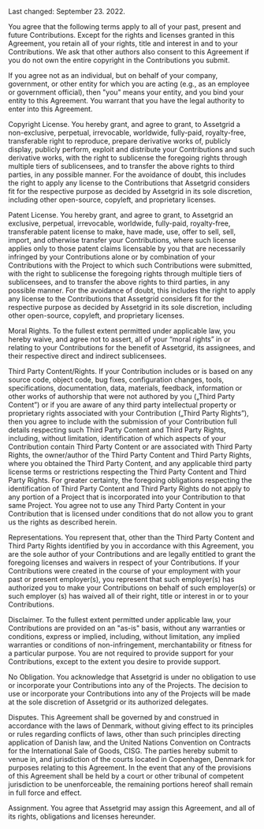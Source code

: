 Last changed: September 23. 2022.

You agree that the following terms apply to all of your past, present and future Contributions. Except for the rights and licenses granted in this Agreement, you retain all of your rights, title and interest in and to your Contributions. We ask that other authors also consent to this Agreement if you do not own the entire copyright in the Contributions you submit.

If you agree not as an individual, but on behalf of your company, government, or other entity for which you are acting (e.g., as an employee or government official), then "you" means your entity, and you bind your entity to this Agreement. You warrant that you have the legal authority to enter into this Agreement.

Copyright License. You hereby grant, and agree to grant, to Assetgrid a non-exclusive, perpetual, irrevocable, worldwide, fully-paid, royalty-free, transferable right to reproduce, prepare derivative works of, publicly display, publicly perform, exploit and distribute your Contributions and such derivative works, with the right to sublicense the foregoing rights through multiple tiers of sublicensees, and to transfer the above rights to third parties, in any possible manner. For the avoidance of doubt, this includes the right to apply any license to the Contributions that Assetgrid considers fit for the respective purpose as decided by Assetgrid in its sole discretion, including other open-source, copyleft, and proprietary licenses.

Patent License. You hereby grant, and agree to grant, to Assetgrid an exclusive, perpetual, irrevocable, worldwide, fully-paid, royalty-free, transferable patent license to make, have made, use, offer to sell, sell, import, and otherwise transfer your Contributions, where such license applies only to those patent claims licensable by you that are necessarily infringed by your Contributions alone or by combination of your Contributions with the Project to which such Contributions were submitted, with the right to sublicense the foregoing rights through multiple tiers of sublicensees, and to transfer the above rights to third parties, in any possible manner. For the avoidance of doubt, this includes the right to apply any license to the Contributions that Assetgrid considers fit for the respective purpose as decided by Assetgrid in its sole discretion, including other open-source, copyleft, and proprietary licenses.

Moral Rights. To the fullest extent permitted under applicable law, you hereby waive, and agree not to assert, all of your “moral rights” in or relating to your Contributions for the benefit of Assetgrid, its assignees, and their respective direct and indirect sublicensees.

Third Party Content/Rights. If your Contribution includes or is based on any source code, object code, bug fixes, configuration changes, tools, specifications, documentation, data, materials, feedback, information or other works of authorship that were not authored by you („Third Party Content”) or if you are aware of any third party intellectual property or proprietary rights associated with your Contribution („Third Party Rights”), then you agree to include with the submission of your Contribution full details respecting such Third Party Content and Third Party Rights, including, without limitation, identification of which aspects of your Contribution contain Third Party Content or are associated with Third Party Rights, the owner/author of the Third Party Content and Third Party Rights, where you obtained the Third Party Content, and any applicable third party license terms or restrictions respecting the Third Party Content and Third Party Rights. For greater certainty, the foregoing obligations respecting the identification of Third Party Content and Third Party Rights do not apply to any portion of a Project that is incorporated into your Contribution to that same Project. You agree not to use any Third Party Content in your Contribution that is licensed under conditions that do not allow you to grant us the rights as described herein.

Representations. You represent that, other than the Third Party Content and Third Party Rights identified by you in accordance with this Agreement, you are the sole author of your Contributions and are legally entitled to grant the foregoing licenses and waivers in respect of your Contributions. If your Contributions were created in the course of your employment with your past or present employer(s), you represent that such employer(s) has authorized you to make your Contributions on behalf of such employer(s) or such employer (s) has waived all of their right, title or interest in or to your Contributions.

Disclaimer. To the fullest extent permitted under applicable law, your Contributions are provided on an "as-is" basis, without any warranties or conditions, express or implied, including, without limitation, any implied warranties or conditions of non-infringement, merchantability or fitness for a particular purpose. You are not required to provide support for your Contributions, except to the extent you desire to provide support.

No Obligation. You acknowledge that Assetgrid is under no obligation to use or incorporate your Contributions into any of the Projects. The decision to use or incorporate your Contributions into any of the Projects will be made at the sole discretion of Assetgrid or its authorized delegates.

Disputes. This Agreement shall be governed by and construed in accordance with the laws of Denmark, without giving effect to its principles or rules regarding conflicts of laws, other than such principles directing application of Danish law, and the United Nations Convention on Contracts for the International Sale of Goods, CISG. The parties hereby submit to venue in, and jurisdiction of the courts located in Copenhagen, Denmark for purposes relating to this Agreement. In the event that any of the provisions of this Agreement shall be held by a court or other tribunal of competent jurisdiction to be unenforceable, the remaining portions hereof shall remain in full force and effect.

Assignment. You agree that Assetgrid may assign this Agreement, and all of its rights, obligations and licenses hereunder.
